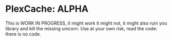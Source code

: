 # PlexCache: ALPHA

This is WORK IN PROGRESS, it might work it might not, it might also ruin you library and kill the missing unicorn. 
Use at your own risk, read the code: there is no code.